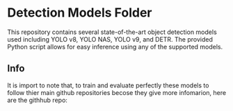 # Detection Models Folder

This repository contains several state-of-the-art object detection models used including YOLO v8, YOLO NAS, YOLO v9, and DETR. The provided Python script allows for easy inference using any of the supported models.

## Info

It is import to note that, to train and evaluate perfectly these models to follow thier main github repositories becose they give more infomarion, here are the githhub repo:


